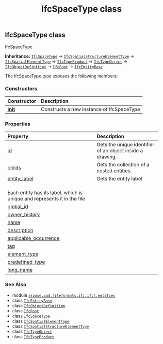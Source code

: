 ﻿---
title: IfcSpaceType class
second_title: Aspose.CAD for Python via .NET API References
description: 
type: docs
weight: 6130
url: /python-net/aspose.cad.fileformats.ifc.ifc4.entities/ifcspacetype/
is_root: false
---

## IfcSpaceType class

IfcSpaceType



**Inheritance:** [`IfcSpaceType`](/cad/python-net/aspose.cad.fileformats.ifc.ifc4.entities/ifcspacetype) → 
[`IfcSpatialStructureElementType`](/cad/python-net/aspose.cad.fileformats.ifc.ifc4.entities/ifcspatialstructureelementtype) → 
[`IfcSpatialElementType`](/cad/python-net/aspose.cad.fileformats.ifc.ifc4.entities/ifcspatialelementtype) → 
[`IfcTypeProduct`](/cad/python-net/aspose.cad.fileformats.ifc.ifc4.entities/ifctypeproduct) → 
[`IfcTypeObject`](/cad/python-net/aspose.cad.fileformats.ifc.ifc4.entities/ifctypeobject) → 
[`IfcObjectDefinition`](/cad/python-net/aspose.cad.fileformats.ifc.ifc4.entities/ifcobjectdefinition) → 
[`IfcRoot`](/cad/python-net/aspose.cad.fileformats.ifc.ifc4.entities/ifcroot) → 
[`IfcEntityBase`](/cad/python-net/aspose.cad.fileformats.ifc/ifcentitybase)



The IfcSpaceType type exposes the following members:

### Constructors
| Constructor | Description |
| :- | :- |
| [__init__](/cad/python-net/aspose.cad.fileformats.ifc.ifc4.entities/ifcspacetype/__init__/#) | Constructs a new instance of IfcSpaceType |


### Properties
| Property | Description |
| :- | :- |
| [id](/cad/python-net/aspose.cad.fileformats.ifc.ifc4.entities/ifcspacetype/id) | Gets the unique identifier of an object inside a drawing. |
| [childs](/cad/python-net/aspose.cad.fileformats.ifc.ifc4.entities/ifcspacetype/childs) | Gets the collection of a nested entities. |
| [entity_label](/cad/python-net/aspose.cad.fileformats.ifc.ifc4.entities/ifcspacetype/entity_label) | Gets the entity label.<br/>Each entity has its label, which is unique and represents it in the file |
| [global_id](/cad/python-net/aspose.cad.fileformats.ifc.ifc4.entities/ifcspacetype/global_id) |  |
| [owner_history](/cad/python-net/aspose.cad.fileformats.ifc.ifc4.entities/ifcspacetype/owner_history) |  |
| [name](/cad/python-net/aspose.cad.fileformats.ifc.ifc4.entities/ifcspacetype/name) |  |
| [description](/cad/python-net/aspose.cad.fileformats.ifc.ifc4.entities/ifcspacetype/description) |  |
| [applicable_occurrence](/cad/python-net/aspose.cad.fileformats.ifc.ifc4.entities/ifcspacetype/applicable_occurrence) |  |
| [tag](/cad/python-net/aspose.cad.fileformats.ifc.ifc4.entities/ifcspacetype/tag) |  |
| [element_type](/cad/python-net/aspose.cad.fileformats.ifc.ifc4.entities/ifcspacetype/element_type) |  |
| [predefined_type](/cad/python-net/aspose.cad.fileformats.ifc.ifc4.entities/ifcspacetype/predefined_type) |  |
| [long_name](/cad/python-net/aspose.cad.fileformats.ifc.ifc4.entities/ifcspacetype/long_name) |  |



### See Also
* module [`aspose.cad.fileformats.ifc.ifc4.entities`](..)
* class [`IfcEntityBase`](/cad/python-net/aspose.cad.fileformats.ifc/ifcentitybase)
* class [`IfcObjectDefinition`](/cad/python-net/aspose.cad.fileformats.ifc.ifc4.entities/ifcobjectdefinition)
* class [`IfcRoot`](/cad/python-net/aspose.cad.fileformats.ifc.ifc4.entities/ifcroot)
* class [`IfcSpaceType`](/cad/python-net/aspose.cad.fileformats.ifc.ifc4.entities/ifcspacetype)
* class [`IfcSpatialElementType`](/cad/python-net/aspose.cad.fileformats.ifc.ifc4.entities/ifcspatialelementtype)
* class [`IfcSpatialStructureElementType`](/cad/python-net/aspose.cad.fileformats.ifc.ifc4.entities/ifcspatialstructureelementtype)
* class [`IfcTypeObject`](/cad/python-net/aspose.cad.fileformats.ifc.ifc4.entities/ifctypeobject)
* class [`IfcTypeProduct`](/cad/python-net/aspose.cad.fileformats.ifc.ifc4.entities/ifctypeproduct)
